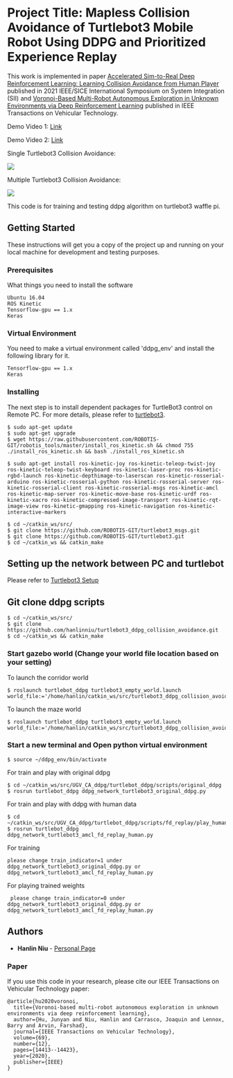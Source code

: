 # Project Title: Mapless Collision Avoidance of Turtlebot3 Mobile Robot Using DDPG and Prioritized Experience Replay
This work is implemented in paper [Accelerated Sim-to-Real Deep Reinforcement Learning: Learning Collision Avoidance from Human Player](https://arxiv.org/abs/2102.10711) published in 2021 IEEE/SICE International Symposium on System Integration (SII) and [Voronoi-Based Multi-Robot Autonomous Exploration in Unknown Environments via Deep Reinforcement Learning](https://ieeexplore.ieee.org/abstract/document/9244647) published in IEEE Transactions on Vehicular Technology.

Demo Video 1: [Link](https://youtu.be/BmwxevgsdGc) 

Demo Video 2: [Link](https://youtu.be/XYvwVYhxP-o) 

Single Turtlebot3 Collision Avoidance:

![](single-turtlebot-collision-avoidance.gif)

Multiple Turtlebot3 Collision Avoidance:

![](multiple-turtlebot-collision-avoidance.gif)

This code is for training and testing ddpg algorithm on turtlebot3 waffle pi.


## Getting Started

These instructions will get you a copy of the project up and running on your local machine for development and testing purposes. 

### Prerequisites

What things you need to install the software

```
Ubuntu 16.04
ROS Kinetic
Tensorflow-gpu == 1.x
Keras
```


### Virtual Environment

You need to make a virtual environment called 'ddpg_env' and install the following library for it.

```
Tensorflow-gpu == 1.x
Keras
```

### Installing

The next step is to install dependent packages for TurtleBot3 control on Remote PC. For more details, please refer to [turtlebot3](http://emanual.robotis.com/docs/en/platform/turtlebot3/setup/#setup).

```
$ sudo apt-get update
$ sudo apt-get upgrade
$ wget https://raw.githubusercontent.com/ROBOTIS-GIT/robotis_tools/master/install_ros_kinetic.sh && chmod 755 ./install_ros_kinetic.sh && bash ./install_ros_kinetic.sh

$ sudo apt-get install ros-kinetic-joy ros-kinetic-teleop-twist-joy ros-kinetic-teleop-twist-keyboard ros-kinetic-laser-proc ros-kinetic-rgbd-launch ros-kinetic-depthimage-to-laserscan ros-kinetic-rosserial-arduino ros-kinetic-rosserial-python ros-kinetic-rosserial-server ros-kinetic-rosserial-client ros-kinetic-rosserial-msgs ros-kinetic-amcl ros-kinetic-map-server ros-kinetic-move-base ros-kinetic-urdf ros-kinetic-xacro ros-kinetic-compressed-image-transport ros-kinetic-rqt-image-view ros-kinetic-gmapping ros-kinetic-navigation ros-kinetic-interactive-markers

$ cd ~/catkin_ws/src/
$ git clone https://github.com/ROBOTIS-GIT/turtlebot3_msgs.git
$ git clone https://github.com/ROBOTIS-GIT/turtlebot3.git
$ cd ~/catkin_ws && catkin_make
```


## Setting up the network between PC and turtlebot

Please refer to [Turtlebot3 Setup](http://emanual.robotis.com/docs/en/platform/turtlebot3/pc_setup/#install-ubuntu-on-remote-pc)

## Git clone ddpg scripts

```
$ cd ~/catkin_ws/src/
$ git clone https://github.com/hanlinniu/turtlebot3_ddpg_collision_avoidance.git
$ cd ~/catkin_ws && catkin_make
```

### Start gazebo world (Change your world file location based on your setting)
To launch the corridor world
```
$ roslaunch turtlebot_ddpg turtlebot3_empty_world.launch world_file:='/home/hanlin/catkin_ws/src/turtlebot3_ddpg_collision_avoidance/turtlebot_ddpg/worlds/turtlebot3_modified_corridor2.world'
```
To launch the maze world
```
$ roslaunch turtlebot_ddpg turtlebot3_empty_world.launch world_file:='/home/hanlin/catkin_ws/src/turtlebot3_ddpg_collision_avoidance/turtlebot_ddpg/worlds/turtlebot3_modified_maze.world'
```

### Start a new terminal and Open python virtual environment

```
$ source ~/ddpg_env/bin/activate
```

For train and play with original ddpg

```
$ cd ~/catkin_ws/src/UGV_CA_ddpg/turtlebot_ddpg/scripts/original_ddpg
$ rosrun turtlebot_ddpg ddpg_network_turtlebot3_original_ddpg.py
```


For train and play with ddpg with human data
```
$ cd ~/catkin_ws/src/UGV_CA_ddpg/turtlebot_ddpg/scripts/fd_replay/play_human_data
$ rosrun turtlebot_ddpg ddpg_network_turtlebot3_amcl_fd_replay_human.py
```

For training
```
please change train_indicator=1 under ddpg_network_turtlebot3_original_ddpg.py or ddpg_network_turtlebot3_amcl_fd_replay_human.py
```

For playing trained weights
```
 please change train_indicator=0 under ddpg_network_turtlebot3_original_ddpg.py or ddpg_network_turtlebot3_amcl_fd_replay_human.py
```



## Authors

* **Hanlin Niu** - [Personal Page](https://www.research.manchester.ac.uk/portal/hanlin.niu.html)


### Paper
If you use this code in your research, please cite our IEEE Transactions on Vehicular Technology paper:
```
@article{hu2020voronoi,
  title={Voronoi-based multi-robot autonomous exploration in unknown environments via deep reinforcement learning},
  author={Hu, Junyan and Niu, Hanlin and Carrasco, Joaquin and Lennox, Barry and Arvin, Farshad},
  journal={IEEE Transactions on Vehicular Technology},
  volume={69},
  number={12},
  pages={14413--14423},
  year={2020},
  publisher={IEEE}
}
```
